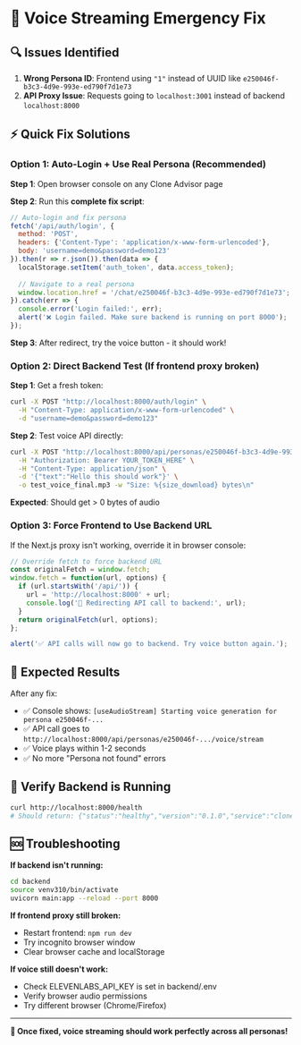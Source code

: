 # 🚨 Voice Streaming Emergency Fix

## 🔍 **Issues Identified**

1. **Wrong Persona ID**: Frontend using `"1"` instead of UUID like `e250046f-b3c3-4d9e-993e-ed790f7d1e73`
2. **API Proxy Issue**: Requests going to `localhost:3001` instead of backend `localhost:8000`

## ⚡ **Quick Fix Solutions**

### **Option 1: Auto-Login + Use Real Persona (Recommended)**

**Step 1**: Open browser console on any Clone Advisor page

**Step 2**: Run this **complete fix script**:
```javascript
// Auto-login and fix persona
fetch('/api/auth/login', {
  method: 'POST', 
  headers: {'Content-Type': 'application/x-www-form-urlencoded'}, 
  body: 'username=demo&password=demo123'
}).then(r => r.json()).then(data => {
  localStorage.setItem('auth_token', data.access_token);
  
  // Navigate to a real persona
  window.location.href = '/chat/e250046f-b3c3-4d9e-993e-ed790f7d1e73';
}).catch(err => {
  console.error('Login failed:', err);
  alert('❌ Login failed. Make sure backend is running on port 8000');
});
```

**Step 3**: After redirect, try the voice button - it should work!

### **Option 2: Direct Backend Test (If frontend proxy broken)**

**Step 1**: Get a fresh token:
```bash
curl -X POST "http://localhost:8000/auth/login" \
  -H "Content-Type: application/x-www-form-urlencoded" \
  -d "username=demo&password=demo123"
```

**Step 2**: Test voice API directly:
```bash
curl -X POST "http://localhost:8000/api/personas/e250046f-b3c3-4d9e-993e-ed790f7d1e73/voice/stream" \
  -H "Authorization: Bearer YOUR_TOKEN_HERE" \
  -H "Content-Type: application/json" \
  -d '{"text":"Hello this should work"}' \
  -o test_voice_final.mp3 -w "Size: %{size_download} bytes\n"
```

**Expected**: Should get > 0 bytes of audio

### **Option 3: Force Frontend to Use Backend URL**

If the Next.js proxy isn't working, override it in browser console:

```javascript
// Override fetch to force backend URL
const originalFetch = window.fetch;
window.fetch = function(url, options) {
  if (url.startsWith('/api/')) {
    url = 'http://localhost:8000' + url;
    console.log('🔧 Redirecting API call to backend:', url);
  }
  return originalFetch(url, options);
};

alert('✅ API calls will now go to backend. Try voice button again.');
```

## 🎯 **Expected Results**

After any fix:
- ✅ Console shows: `[useAudioStream] Starting voice generation for persona e250046f-...`
- ✅ API call goes to `http://localhost:8000/api/personas/e250046f-.../voice/stream`
- ✅ Voice plays within 1-2 seconds
- ✅ No more "Persona not found" errors

## 🔧 **Verify Backend is Running**

```bash
curl http://localhost:8000/health
# Should return: {"status":"healthy","version":"0.1.0","service":"clone-advisor-api"}
```

## 🆘 **Troubleshooting**

**If backend isn't running:**
```bash
cd backend
source venv310/bin/activate
uvicorn main:app --reload --port 8000
```

**If frontend proxy still broken:**
- Restart frontend: `npm run dev`
- Try incognito browser window
- Clear browser cache and localStorage

**If voice still doesn't work:**
- Check ELEVENLABS_API_KEY is set in backend/.env
- Verify browser audio permissions
- Try different browser (Chrome/Firefox)

---

**🎉 Once fixed, voice streaming should work perfectly across all personas!** 